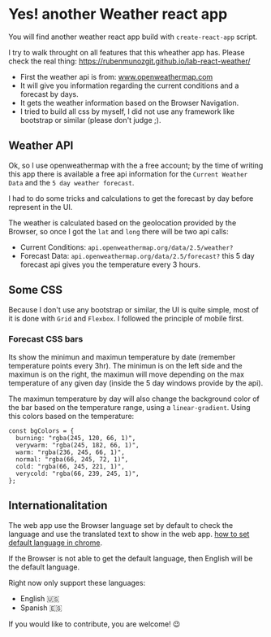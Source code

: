 # Yes! another Weather react app
You will find another weather react app build with `create-react-app` script.

I try to walk throught on all features that this wheather app has.
Please check the real thing: https://rubenmunozgit.github.io/lab-react-weather/

- First the weather api is from: www.openweathermap.com
- It will give you information regarding the current conditions and a forecast by days.
- It gets the weather information based on the Browser Navigation.
- I tried to build all css by myself, I did not use any framework like bootstrap or similar (please don't judge ;).

## Weather API
Ok, so I use openweathermap with the a free account; by the time of writing this app there is available a free api information for the `Current Weather Data` and the `5 day weather forecast`.

I had to do some tricks and calculations to get the forecast by day before represent in the UI.

The weather is calculated based on the geolocation provided by the Browser, so once I got the `lat` and `long` there will be two api calls:
- Current Conditions: `api.openweathermap.org/data/2.5/weather?`
- Forecast Data: `api.openweathermap.org/data/2.5/forecast?`
this 5 day forecast api gives you the temperature every 3 hours. 

## Some CSS
Because I don't use any bootstrap or similar, the UI is quite simple, most of it is done with `Grid` and `Flexbox`.
I followed the principle of mobile first.

### Forecast CSS bars
Its show the minimun and maximun temperature by date (remember temperature points every 3hr).
The minimun is on the left side and the maximun is on the right, the maximun will move depending on the max temperature of any given day (inside the 5 day windows provide by the api).

The maximun temperature by day will also change the background color of the bar based on the temperature range, using a `linear-gradient`.
Using this colors based on the temperature:
````
const bgColors = {
  burning: "rgba(245, 120, 66, 1)",
  verywarm: "rgba(245, 182, 66, 1)",
  warm: "rgba(236, 245, 66, 1)",
  normal: "rgba(66, 245, 72, 1)",
  cold: "rgba(66, 245, 221, 1)",
  verycold: "rgba(66, 239, 245, 1)",
};
````

## Internationalitation
The web app use the Browser language set by default to check the language and use the translated text to show in the web app.
[how to set default language in chrome](https://support.google.com/chrome/answer/173424?co=GENIE.Platform%3DDesktop&hl=en). 

If the Browser is not able to get the default language, then English will be the default language.

Right now only support these languages:
- English :us:
- Spanish :es:

If you would like to contribute, you are welcome! :wink:

